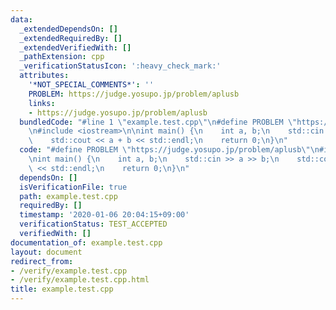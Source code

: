 ```yaml
---
data:
  _extendedDependsOn: []
  _extendedRequiredBy: []
  _extendedVerifiedWith: []
  _pathExtension: cpp
  _verificationStatusIcon: ':heavy_check_mark:'
  attributes:
    '*NOT_SPECIAL_COMMENTS*': ''
    PROBLEM: https://judge.yosupo.jp/problem/aplusb
    links:
    - https://judge.yosupo.jp/problem/aplusb
  bundledCode: "#line 1 \"example.test.cpp\"\n#define PROBLEM \"https://judge.yosupo.jp/problem/aplusb\"\
    \n#include <iostream>\n\nint main() {\n    int a, b;\n    std::cin >> a >> b;\n\
    \    std::cout << a + b << std::endl;\n    return 0;\n}\n"
  code: "#define PROBLEM \"https://judge.yosupo.jp/problem/aplusb\"\n#include <iostream>\n\
    \nint main() {\n    int a, b;\n    std::cin >> a >> b;\n    std::cout << a + b\
    \ << std::endl;\n    return 0;\n}\n"
  dependsOn: []
  isVerificationFile: true
  path: example.test.cpp
  requiredBy: []
  timestamp: '2020-01-06 20:04:15+09:00'
  verificationStatus: TEST_ACCEPTED
  verifiedWith: []
documentation_of: example.test.cpp
layout: document
redirect_from:
- /verify/example.test.cpp
- /verify/example.test.cpp.html
title: example.test.cpp
---
```

